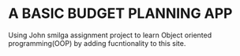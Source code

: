 # A BASIC BUDGET PLANNING APP
Using John smilga assignment project to learn Object oriented programming(OOP) by adding fucntionality to this site.